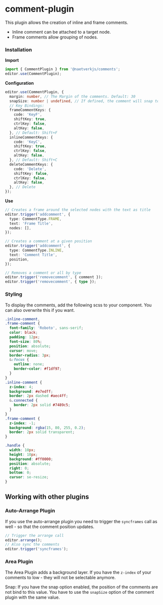 # comment-plugin

This plugin allows the creation of inline and frame comments.

- Inline comment can be attached to a target node.
- Frame comments allow grouping of nodes.

### Installation

**Import**

```typescript
import { CommentPlugin } from '@naetverkjs/comments';
editor.use(CommentPlugin);
```

**Configuration**

```typescript
editor.use(CommentPlugin, {
  margin: number, // The Margin of the comments. Default: 30
  snapSize: number | undefined, // If defined, the comment will snap to the grid
  // Key Bindings:
  frameCommentKeys: {
    code: 'KeyF',
    shiftKey: true,
    ctrlKey: false,
    altKey: false,
  }, // Default: Shift+F
  inlineCommentKeys: {
    code: 'KeyC',
    shiftKey: true,
    ctrlKey: false,
    altKey: false,
  }, // Default: Shift+C
  deleteCommentKeys: {
    code: 'Delete',
    shiftKey: false,
    ctrlKey: false,
    altKey: false,
  }, // Delete
});
```

**Use**

```typescript
// Creates a frame around the selected nodes with the text as title
editor.trigger('addcomment', {
  type: CommentType.FRAME,
  text: 'Frame Title',
  nodes: [],
});

// Creates a comment at a given position
editor.trigger('addcomment', {
  type: CommentType.INLINE,
  text: 'Comment Title',
  position,
});

// Removes a comment or all by type
editor.trigger('removecomment', { comment });
editor.trigger('removecomment', { type });
```

### Styling

To display the comments, add the following scss to your component. You can also overwrite this if you want.

```scss
.inline-comment,
.frame-comment {
  font-family: 'Roboto', sans-serif;
  color: black;
  padding: 12px;
  font-size: 80%;
  position: absolute;
  cursor: move;
  border-radius: 3px;
  &:focus {
    outline: none;
    border-color: #f1df97;
  }
}
.inline-comment {
  z-index: 4;
  background: #e7edff;
  border: 2px dashed #aec4ff;
  &.connected {
    border: 2px solid #7489c5;
  }
}
.frame-comment {
  z-index: -1;
  background: rgba(15, 80, 255, 0.2);
  border: 2px solid transparent;
}

.handle {
  width: 10px;
  height: 10px;
  background: #ff0000;
  position: absolute;
  right: 0;
  bottom: 0;
  cursor: se-resize;
}
```

## Working with other plugins

### Auto-Arrange Plugin

If you use the auto-arrange plugin you need to trigger the `syncframes` call as well - so that the comment position
updates.

```typescript
// Trigger the arrange call
editor.arrange();
// Also sync the comments
editor.trigger('syncframes');
```

### Area Plugin

The Area Plugin adds a background layer. If you have the `z-index` of your comments to low - they will not be selectable
anymore.

Snap: If you have the snap option enabled, the position of the comments are not bind to this value. You have to use
the `snapSize` option of the comment plugin with the same value.
